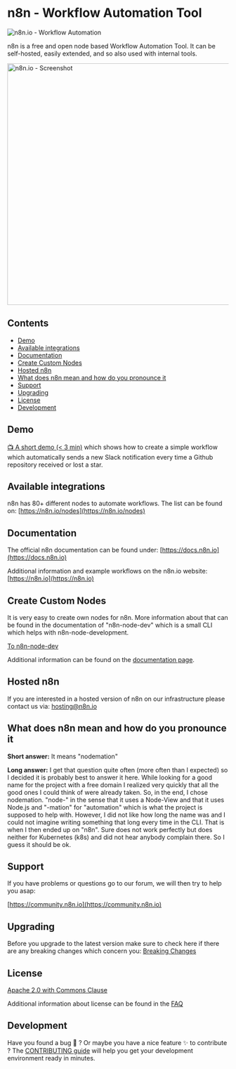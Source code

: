 # n8n - Workflow Automation Tool

![n8n.io - Workflow Automation](https://raw.githubusercontent.com/n8n-io/n8n/master/docs/images/n8n-logo.png)

n8n is a free and open node based Workflow Automation Tool. It can be
self-hosted, easily extended, and so also used with internal tools.

<a href="https://raw.githubusercontent.com/n8n-io/n8n/master/docs/images/n8n-screenshot.png"><img src="https://raw.githubusercontent.com/n8n-io/n8n/master/docs/images/n8n-screenshot.png" width="550" alt="n8n.io - Screenshot"></a>


## Contents

<!-- TOC -->
- [Demo](#demo)
- [Available integrations](#available-integrations)
- [Documentation](#documentation)
- [Create Custom Nodes](#create-custom-nodes)
- [Hosted n8n](#hosted-n8n)
- [What does n8n mean and how do you pronounce it](#what-does-n8n-mean-and-how-do-you-pronounce-it)
- [Support](#support)
- [Upgrading](#upgrading)
- [License](#license)
- [Development](#development)
<!-- /TOC -->

## Demo

[:tv: A short demo (< 3 min)](https://www.youtube.com/watch?v=3w7xIMKLVAg)
which shows how to create a simple workflow which automatically sends a new
Slack notification every time a Github repository received or lost a star.


## Available integrations

n8n has 80+ different nodes to automate workflows. The list can be found on: [https://n8n.io/nodes](https://n8n.io/nodes)


## Documentation

The official n8n documentation can be found under: [https://docs.n8n.io](https://docs.n8n.io)

Additional information and example workflows on the n8n.io website: [https://n8n.io](https://n8n.io)


## Create Custom Nodes

It is very easy to create own nodes for n8n. More information about that can
be found in the documentation of "n8n-node-dev" which is a small CLI which
helps with n8n-node-development.

[To n8n-node-dev](https://github.com/n8n-io/n8n/tree/master/packages/node-dev)

Additional information can be found on the  [ documentation page](https://docs.n8n.io/#/create-node).


## Hosted n8n

If you are interested in a hosted version of n8n on our infrastructure please contact us via:
[hosting@n8n.io](mailto:hosting@n8n.io)



## What does n8n mean and how do you pronounce it

**Short answer:** It means "nodemation"

**Long answer:** I get that question quite often (more often than I expected)
so I decided it is probably best to answer it here. While looking for a
good name for the project with a free domain I realized very quickly that all the
good ones I could think of were already taken. So, in the end, I chose
nodemation. "node-" in the sense that it uses a Node-View and that it uses
Node.js and "-mation" for "automation" which is what the project is supposed to help with.
However, I did not like how long the name was and I could not imagine writing
something that long every time in the CLI. That is when I then ended up on
"n8n". Sure does not work perfectly but does neither for Kubernetes (k8s) and
did not hear anybody complain there. So I guess it should be ok.


## Support

If you have problems or questions go to our forum, we will then try to help you asap:

[https://community.n8n.io](https://community.n8n.io)



## Upgrading

Before you upgrade to the latest version make sure to check here if there are any breaking changes which concern you:
[Breaking Changes](https://github.com/n8n-io/n8n/blob/master/packages/cli/BREAKING-CHANGES.md)


## License

[Apache 2.0 with Commons Clause](https://github.com/n8n-io/n8n/blob/master/packages/cli/LICENSE.md)

Additional information about license can be found in the [FAQ](https://docs.n8n.io/#/faq?id=license)


## Development

Have you found a bug :bug: ? Or maybe you have a nice feature :sparkles: to contribute ? The [CONTRIBUTING guide](https://github.com/n8n-io/n8n/blob/master/CONTRIBUTING.md) will help you get your development environment ready in minutes.
